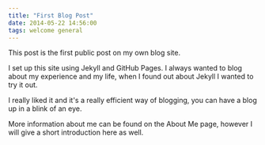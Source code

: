 ```yaml
---
title: "First Blog Post"
date: 2014-05-22 14:56:00
tags: welcome general
---
```


This post is the first public post on my own blog site.

I set up this site using Jekyll and GitHub Pages. I always wanted to blog about my experience and my life, when I found out about Jekyll I wanted to try it out.

I really liked it and it's a really efficient way of blogging, you can have a blog up in a blink of an eye.

More information about me can be found on the About Me page, however I will give a short introduction here as well.


